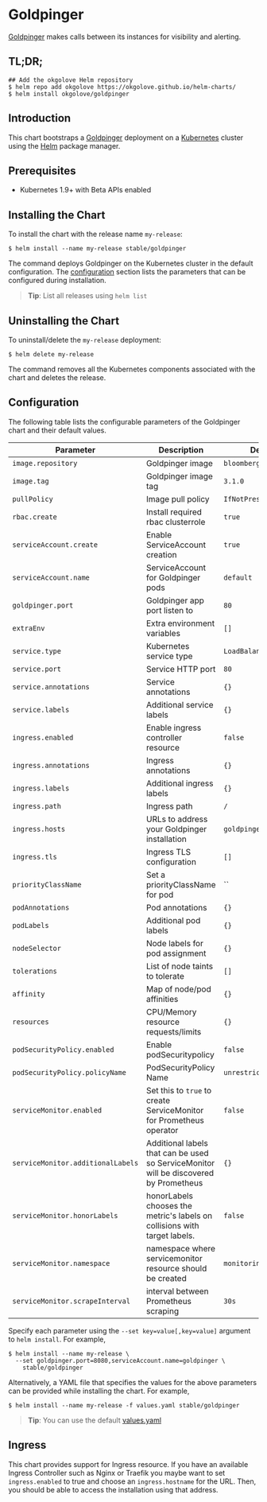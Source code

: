 # Goldpinger

[Goldpinger](https://github.com/bloomberg/goldpinger) makes calls between its instances for visibility and alerting.

## TL;DR;

```console
## Add the okgolove Helm repository
$ helm repo add okgolove https://okgolove.github.io/helm-charts/
$ helm install okgolove/goldpinger
```

## Introduction

This chart bootstraps a [Goldpinger](https://github.com/bloomberg/goldpinger) deployment on a [Kubernetes](http://kubernetes.io) cluster using the [Helm](https://helm.sh) package manager.

## Prerequisites

- Kubernetes 1.9+ with Beta APIs enabled

## Installing the Chart

To install the chart with the release name `my-release`:

```console
$ helm install --name my-release stable/goldpinger
```

The command deploys Goldpinger on the Kubernetes cluster in the default configuration. The [configuration](#configuration) section lists the parameters that can be configured during installation.

> **Tip**: List all releases using `helm list`

## Uninstalling the Chart

To uninstall/delete the `my-release` deployment:

```console
$ helm delete my-release
```

The command removes all the Kubernetes components associated with the chart and deletes the release.

## Configuration

The following table lists the configurable parameters of the Goldpinger chart and their default values.

| Parameter                      | Description                                  | Default                |
| ------------------------------ | -------------------------------------------- | ---------------------- |
| `image.repository`             | Goldpinger image                             | `bloomberg/goldpinger` |
| `image.tag`                    | Goldpinger image tag                         | `3.1.0`                |
| `pullPolicy`                   | Image pull policy                            | `IfNotPresent`         |
| `rbac.create`                  | Install required rbac clusterrole            | `true`                 |
| `serviceAccount.create`        | Enable ServiceAccount creation               | `true`                 |
| `serviceAccount.name`          | ServiceAccount for Goldpinger pods           | `default`              |
| `goldpinger.port`              | Goldpinger app port listen to                | `80`                   |
| `extraEnv`                     | Extra environment variables                  | `[]`                   |
| `service.type`                 | Kubernetes service type                      | `LoadBalancer`         |
| `service.port`                 | Service HTTP port                            | `80`                   |
| `service.annotations`          | Service annotations                          | `{}`                   |
| `service.labels`               | Additional service labels                    | `{}`                   |
| `ingress.enabled`              | Enable ingress controller resource           | `false`                |
| `ingress.annotations`          | Ingress annotations                          | `{}`                   |
| `ingress.labels`               | Additional ingress labels                    | `{}`                   |
| `ingress.path`                 | Ingress path                                 | `/`                    |
| `ingress.hosts`                | URLs to address your Goldpinger installation | `goldpinger.local`     |
| `ingress.tls`                  | Ingress TLS configuration                    | `[]`                   |
| `priorityClassName`            | Set a priorityClassName for pod              | ``                     |
| `podAnnotations`               | Pod annotations                              | `{}`                   |
| `podLabels`                    | Additional pod labels                        | `{}`                   |
| `nodeSelector`                 | Node labels for pod assignment               | `{}`                   |
| `tolerations`                  | List of node taints to tolerate              | `[]`                   |
| `affinity`                     | Map of node/pod affinities                   | `{}`                   |
| `resources`                    | CPU/Memory resource requests/limits          | `{}`                   |
| `podSecurityPolicy.enabled`    | Enable podSecuritypolicy                     | `false`                |
| `podSecurityPolicy.policyName` | PodSecurityPolicy Name                       | `unrestricted-psp`     |
| `serviceMonitor.enabled`       | Set this to `true` to create ServiceMonitor for Prometheus operator | `false` |
| `serviceMonitor.additionalLabels` | Additional labels that can be used so ServiceMonitor will be discovered by Prometheus | `{}` |
| `serviceMonitor.honorLabels` | honorLabels chooses the metric's labels on collisions with target labels. | `false`|
| `serviceMonitor.namespace` | namespace where servicemonitor resource should be created | `monitoring` |
| `serviceMonitor.scrapeInterval` | interval between Prometheus scraping | `30s` |

Specify each parameter using the `--set key=value[,key=value]` argument to `helm install`. For example,

```console
$ helm install --name my-release \
  --set goldpinger.port=8080,serviceAccount.name=goldpinger \
    stable/goldpinger
```

Alternatively, a YAML file that specifies the values for the above parameters can be provided while installing the chart. For example,

```console
$ helm install --name my-release -f values.yaml stable/goldpinger
```

> **Tip**: You can use the default [values.yaml](values.yaml)

## Ingress

This chart provides support for Ingress resource. If you have an available Ingress Controller such as Nginx or Traefik you maybe want to set `ingress.enabled` to true and choose an `ingress.hostname` for the URL. Then, you should be able to access the installation using that address.
